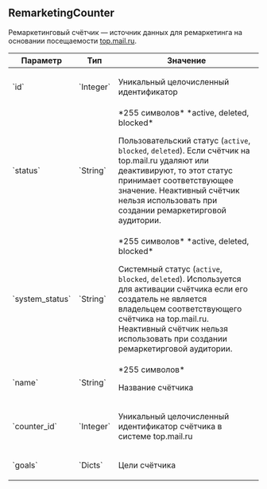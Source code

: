 
## RemarketingCounter

Ремаркетинговый счётчик — источник данных для ремаркетинга на основании
посещаемости [top.mail.ru](http://top.mail.ru/).

<table>
    <thead>
        <tr><th>Параметр</th><th>Тип</th><th>Значение</th></tr>
    </thead>
    <tbody>
        <tr>
            <td>`id`</td>
            <td>`Integer`</td>
            <td><p>Уникальный целочисленный идентификатор</p></td>
        </tr><tr>
            <td>`status`</td>
            <td>`String`</td>
            <td>*255 символов*
*active, deleted, blocked*
<p>Пользовательский статус (<code>active</code>, <code>blocked</code>, <code>deleted</code>). Если счётчик
на top.mail.ru удаляют или деактивируют, то этот статус принимает
соответствующее значение. Неактивный счётчик нельзя использовать при
создании ремаркетирговой аудитории.</p></td>
        </tr><tr>
            <td>`system_status`</td>
            <td>`String`</td>
            <td>*255 символов*
*active, deleted, blocked*
<p>Системный статус (<code>active</code>, <code>blocked</code>, <code>deleted</code>). Используется для
активации счётчика если его создатель не является владельцем
соответствующего счётчика на top.mail.ru. Неактивный счётчик нельзя
использовать при создании ремаркетирговой аудитории.</p></td>
        </tr><tr>
            <td>`name`</td>
            <td>`String`</td>
            <td>*255 символов*
<p>Название счётчика</p></td>
        </tr><tr>
            <td>`counter_id`</td>
            <td>`Integer`</td>
            <td><p>Уникальный целочисленный идентификатор счётчика в системе top.mail.ru</p></td>
        </tr><tr>
            <td>`goals`</td>
            <td>`Dicts`</td>
            <td><p>Цели счётчика</p></td>
        </tr>
    </tbody>
</table>
